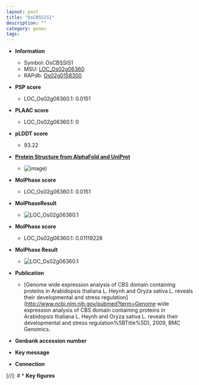 ```yaml
---
layout: post
title: "OsCBSSIS1"
description: ""
category: genes
tags: 
---
```


* **Information**  
    + Symbol: OsCBSSIS1  
    + MSU: [LOC_Os02g06360](http://rice.plantbiology.msu.edu/cgi-bin/ORF_infopage.cgi?orf=LOC_Os02g06360)  
    + RAPdb: [Os02g0158300](http://rapdb.dna.affrc.go.jp/viewer/gbrowse_details/irgsp1?name=Os02g0158300)  

* **PSP score**  
    + LOC_Os02g06360.1: 0.0151 

* **PLAAC score**  
    + LOC_Os02g06360.1: 0 

* **pLDDT score**
    + 93.22

* **[Protein Structure from AlphaFold and UniProt](https://www.uniprot.org/uniprotkb/Q6ET44/entry#structure)**
    + ![image](https://ricepsp.github.io/images/Q6/AF-Q6ET44-F1.png))

* **MolPhase score**
    + LOC_Os02g06360.1: 0.0151

* **MolPhaseResult**
    + ![LOC_Os02g06360.1](https://ricepsp.github.io/pictures/LOC_Os02g/LOC_Os02g06360.1.png)

* **MolPhase score**
    + LOC_Os02g06360.1: 0.01119228

* **MolPhase Result**
    + ![LOC_Os02g06360.1](https://304243504.github.io/Pictures/LOC_Os02g/LOC_Os02g06360.1.png)

* **Publication**  
    + [Genome wide expression analysis of CBS domain containing proteins in Arabidopsis thaliana L. Heynh and Oryza sativa L. reveals their developmental and stress regulation](http://www.ncbi.nlm.nih.gov/pubmed?term=Genome wide expression analysis of CBS domain containing proteins in Arabidopsis thaliana L. Heynh and Oryza sativa L. reveals their developmental and stress regulation%5BTitle%5D), 2009, BMC Genomics.

* **Genbank accession number**  

* **Key message**  

* **Connection**  

[//]: # * **Key figures**  


